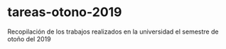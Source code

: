# tareas-otono-2019
Recopilación de los trabajos realizados en la universidad el semestre de otoño del 2019
